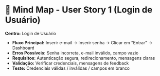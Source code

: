 # 🧠 Mind Map - User Story 1 (Login de Usuário)

**Centro:** Login de Usuário  

- **Fluxo Principal:** Inserir e-mail → Inserir senha → Clicar em “Entrar” → Dashboard  
- **Erros Possíveis:** Senha incorreta, e-mail inválido, campo vazio  
- **Requisitos:** Autenticação segura, redirecionamento, mensagens claras  
- **Validação:** Verificar credenciais, mensagens de feedback  
- **Teste:** Credenciais válidas / inválidas / campos em branco  
